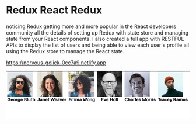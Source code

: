 # Redux React Redux

noticing Redux getting more and more popular in the React developers community all the details of setting up Redux with state store and managing state from your React components. I also created a full app with RESTFUL APIs to display the list of users and being able to view each user's profile all using the Redux store to manage the React state.

https://nervous-golick-0cc7a9.netlify.app

<img src='https://github.com/TotoroDavid/redux---read-redux-/blob/master/Screen%20Shot%202021-08-15%20at%203.22.41%20pm.png?raw=true'>
